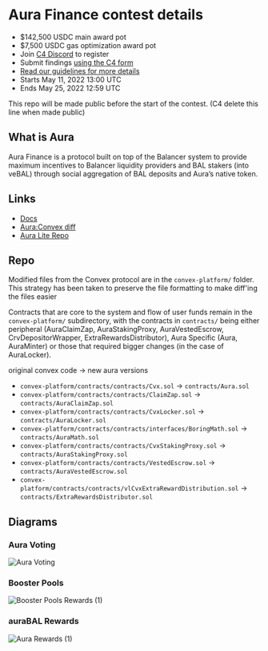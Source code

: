 # Aura Finance contest details

- $142,500 USDC main award pot
- $7,500 USDC gas optimization award pot
- Join [C4 Discord](https://discord.gg/code4rena) to register
- Submit findings [using the C4 form](https://code4rena.com/contests/2022-05-aura-contest/submit)
- [Read our guidelines for more details](https://docs.code4rena.com/roles/wardens)
- Starts May 11, 2022 13:00 UTC
- Ends May 25, 2022 12:59 UTC

This repo will be made public before the start of the contest. (C4 delete this line when made public)

## What is Aura

Aura Finance is a protocol built on top of the Balancer system to provide maximum incentives to Balancer liquidity providers and BAL stakers (into veBAL) through social aggregation of BAL deposits and Aura’s native token.

## Links

- [Docs](https://docs.aura.finance/)
- [Aura:Convex diff](https://github.com/aurafinance/convex-platform/pull/23/files?file-filters%5B%5D=.sol&show-viewed-files=true&show-deleted-files=false)
- [Aura Lite Repo](https://github.com/aurafinance/aura-contracts-lite)

## Repo

Modified files from the Convex protocol are in the `convex-platform/` folder. This strategy has been taken to preserve the file formatting to make diff'ing the files easier

Contracts that are core to the system and flow of user funds remain in the `convex-platform/` subdirectory, with the contracts in `contracts/` being either peripheral (AuraClaimZap, AuraStakingProxy, AuraVestedEscrow, CrvDepositorWrapper, ExtraRewardsDistributor), Aura Specific (Aura, AuraMinter) or those that required bigger changes (in the case of AuraLocker).

original convex code -> new aura versions

- `convex-platform/contracts/contracts/Cvx.sol` -> `contracts/Aura.sol`
- `convex-platform/contracts/contracts/ClaimZap.sol` -> `contracts/AuraClaimZap.sol`
- `convex-platform/contracts/contracts/CvxLocker.sol` -> `contracts/AuraLocker.sol`
- `convex-platform/contracts/contracts/interfaces/BoringMath.sol` -> `contracts/AuraMath.sol`
- `convex-platform/contracts/contracts/CvxStakingProxy.sol` -> `contracts/AuraStakingProxy.sol`
- `convex-platform/contracts/contracts/VestedEscrow.sol` -> `contracts/AuraVestedEscrow.sol`
- `convex-platform/contracts/contracts/vlCvxExtraRewardDistribution.sol` -> `contracts/ExtraRewardsDistributor.sol`

## Diagrams

### Aura Voting

![Aura Voting](https://user-images.githubusercontent.com/97352567/167505092-07ddbd56-df97-4cd9-802f-d9387c21cf55.jpg)

### Booster Pools

![Booster Pools Rewards (1)](https://user-images.githubusercontent.com/97352567/167617925-9012308b-9540-4302-8a5f-72a47729bad4.jpg)

### auraBAL Rewards

![Aura Rewards (1)](https://user-images.githubusercontent.com/97352567/167617939-fb22c171-5c3b-440a-8fdc-cde822f50306.jpg)


